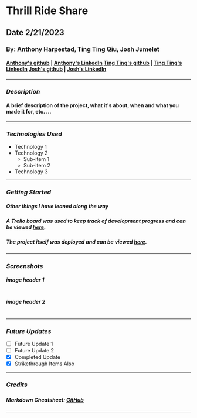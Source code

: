 # Thrill Ride Share

## Date 2/21/2023

### By: Anthony Harpestad, Ting Ting Qiu, Josh Jumelet

#### [Anthony's github](https://github.com/Anthony5321) | [Anthony's LinkedIn](https://www.linkedin.com/in/anthony-harpestad-16322a257/)  [Ting Ting's github](https://github.com/ttqiu) | [Ting Ting's LinkedIn](https://www.linkedin.com/in/ting-ting-qiu-062587246/)  [Josh's github](https://github.com/joshjumelet) | [Josh's LinkedIn](https://www.linkedin.com/in/joshua-jumelet/)
***

### ***Description***

#### A brief description of the project, what it's about, when and what you made it for, etc. ...
***

### ***Technologies Used***
* Technology 1
* Technology 2
  * Sub-item 1
  * Sub-item 2
* Technology 3
***

### ***Getting Started***

##### Other things I have leaned along the way
##### A Trello board was used to keep track of development progress and can be viewed [here](URL).
##### The project itself was deployed and can be viewed [here](URL).
***

### ***Screenshots***

##### image header 1
![]()
##### image header 2
![]()
***

### ***Future Updates***

- [ ] Future Update 1
- [ ] Future Update 2
- [x] Completed Update
- [x] ~~Strikethrough~~ Items Also
***

### ***Credits***

##### 

##### 

##### 

##### Markdown Cheatsheet: [GitHub](https://guides.github.com/pdfs/markdown-cheatsheet-online.pdf)
***